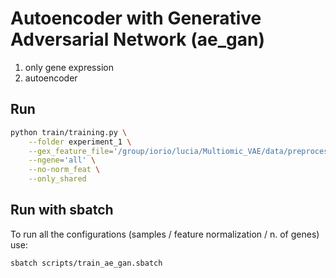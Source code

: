 # Autoencoder with Generative Adversarial Network (ae_gan)
1. only gene expression 
2. autoencoder

## Run
```bash
python train/training.py \
    --folder experiment_1 \
    --gex_feature_file='/group/iorio/lucia/Multiomic_VAE/data/preprocessed/gene_expression_all.csv.gz' \
    --ngene='all' \
    --no-norm_feat \
    --only_shared
```

## Run with sbatch
To run all the configurations (samples / feature normalization / n. of genes) use:
```bash
sbatch scripts/train_ae_gan.sbatch
```